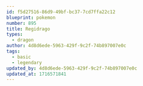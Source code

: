 ```yaml
---
id: f5d27516-86d9-49bf-bc37-7cd7ffa22c12
blueprint: pokemon
number: 895
title: Regidrago
types:
  - dragon
author: 4d8d6ede-5963-429f-9c2f-74b897007e0c
tags:
  - basic
  - legendary
updated_by: 4d8d6ede-5963-429f-9c2f-74b897007e0c
updated_at: 1716571841
---
```

